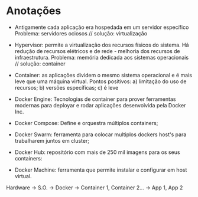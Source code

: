 

# Anotações

- Antigamente cada aplicação era hospedada em um servidor específico
Problema: servidores ociosos // solução: virtualização

- Hypervisor: permite a virtualização dos recursos físicos do sistema. Há redução de recursos elétricos e de rede - melhoria dos recursos de infraestrutura.
Problema: memória dedicada aos sistemas operacionais // solução: container

- Container: as aplicações dividem o mesmo sistema operacional e é mais leve que uma máquina virtual.
Pontos positivos: a) limitação do uso de recursos; b) versões específicas; c) é leve

- Docker Engine: Tecnologias de container para prover ferramentas modernas para deployar e rodar aplicações desenvolvida pela Docker Inc. 
- Docker Compose: Define e orquestra múltiplos containers;
- Docker Swarm: ferramenta para colocar multiplos dockers host's para trabalharem juntos em cluster;
- Docker Hub: repositório com mais de 250 mil imagens para os seus containers:
- Docker Machine: ferramenta que permite instalar e configurar em host virtual.


Hardware -> S.O. -> Docker -> Container 1, Container 2... -> App 1, App 2 

